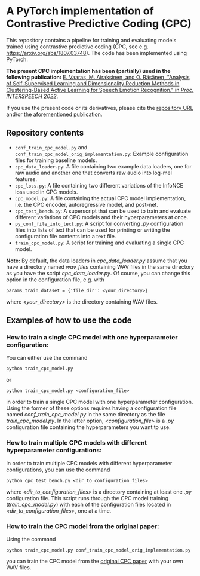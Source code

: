 # A PyTorch implementation of Contrastive Predictive Coding (CPC)

This repository contains a pipeline for training and evaluating models trained using contrastive predictive coding (CPC, see e.g. https://arxiv.org/abs/1807.03748). The code has been implemented using PyTorch.

**The present CPC implementation has been (partially) used in the following publication:**
[E. Vaaras, M. Airaksinen, and O. Räsänen, "Analysis of Self-Supervised Learning and Dimensionality Reduction Methods in Clustering-Based Active Learning for Speech Emotion Recognition," in _Proc. INTERSPEECH 2022_](https://www.isca-speech.org/archive/interspeech_2022/vaaras22_interspeech.html).

If you use the present code or its derivatives, please cite the [repository URL](https://github.com/SPEECHCOG/cpc_pytorch) and/or the [aforementioned publication](https://www.isca-speech.org/archive/interspeech_2022/vaaras22_interspeech.html).

## Repository contents
- `conf_train_cpc_model.py` and `conf_train_cpc_model_orig_implementation.py`: Example configuration files for training baseline models.
- `cpc_data_loader.py`: A file containing two example data loaders, one for raw audio and another one that converts raw audio into log-mel features.
- `cpc_loss.py`: A file containing two different variations of the InfoNCE loss used in CPC models.
- `cpc_model.py`: A file containing the actual CPC model implementation, i.e. the CPC encoder, autoregressive model, and post-net.
- `cpc_test_bench.py`: A superscript that can be used to train and evaluate different variations of CPC models and their hyperparameters at once.
- `py_conf_file_into_text.py`: A script for converting _.py_ configuration files into lists of text that can be used for printing or writing the configuration file contents into a text file.
- `train_cpc_model.py`: A script for training and evaluating a single CPC model.

**Note:** By default, the data loaders in _cpc_data_loader.py_ assume that you have a directory named _wav_files_ containing WAV files in the same directory as you have the script _cpc_data_loader.py_. Of course, you can change this option in the configuration file, e.g. with
```
params_train_dataset = {'file_dir': <your_directory>}
```
where _<your_directory>_ is the directory containing WAV files.

## Examples of how to use the code


### How to train a single CPC model with one hyperparameter configuration:
You can either use the command
```
python train_cpc_model.py
```
or
```
python train_cpc_model.py <configuration_file>
```
in order to train a single CPC model with one hyperparameter configuration. Using the former of these options requires having a configuration file named _conf_train_cpc_model.py_ in the same directory as the file _train_cpc_model.py_. In the latter option, _<configuration_file>_ is a _.py_ configuration file containing the hyperparameters you want to use.

### How to train multiple CPC models with different hyperparameter configurations:
In order to train multiple CPC models with different hyperparameter configurations, you can use the command
```
python cpc_test_bench.py <dir_to_configuration_files>
```
where _<dir_to_configuration_files>_ is a directory containing at least one _.py_ configuration file. This script runs through the CPC model training (_train_cpc_model.py_) with each of the configuration files located in _<dir_to_configuration_files>_, one at a time.

### How to train the CPC model from the original paper:
Using the command
```
python train_cpc_model.py conf_train_cpc_model_orig_implementation.py
```
you can train the CPC model from the [original CPC paper](https://arxiv.org/abs/1807.03748) with your own WAV files.
